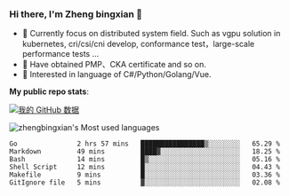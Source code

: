 ### Hi there, I'm Zheng bingxian  👋

* 📖  Currently focus on distributed system field. Such as vgpu solution in kubernetes, cri/csi/cni develop, conformance test，large-scale performance tests ...
* 🌱  Have obtained PMP、CKA certificate and so on.
* 👯  Interested in language of C#/Python/Golang/Vue.

**My public repo stats**:

[![我的 GitHub 数据](https://github-readme-stats.vercel.app/api?username=zhengbingxian&theme=merko)]()

![zhengbingxian's Most used languages](https://github-readme-stats.vercel.app/api/top-langs/?username=zhengbingxian&layout=compact&hide_border=true&langs_count=10)

<!--START_SECTION:waka-->

```text
Go               2 hrs 57 mins   ████████████████▒░░░░░░░░   65.29 %
Markdown         49 mins         ████▓░░░░░░░░░░░░░░░░░░░░   18.25 %
Bash             14 mins         █▒░░░░░░░░░░░░░░░░░░░░░░░   05.16 %
Shell Script     12 mins         █░░░░░░░░░░░░░░░░░░░░░░░░   04.43 %
Makefile         9 mins          █░░░░░░░░░░░░░░░░░░░░░░░░   03.36 %
GitIgnore file   5 mins          ▓░░░░░░░░░░░░░░░░░░░░░░░░   02.08 %
```

<!--END_SECTION:waka-->
